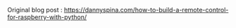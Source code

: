 Original blog post : https://dannyspina.com/how-to-build-a-remote-control-for-raspberry-with-python/

